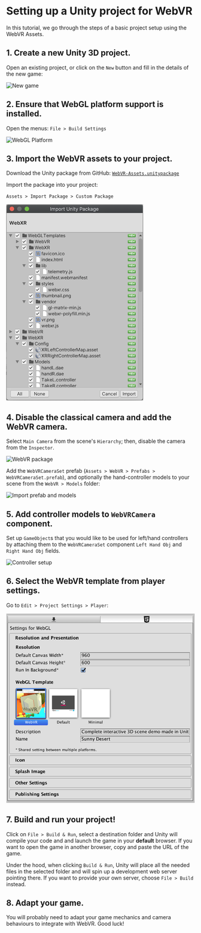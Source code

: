 # Setting up a Unity project for WebVR

In this tutorial, we go through the steps of a basic project setup using the WebVR Assets.

## 1. Create a new Unity 3D project.

Open an existing project, or click on the `New` button and fill in the details of the new game:

![New game](./images/new-game.png)

## 2. Ensure that WebGL platform support is installed.

Open the menus: `File > Build Settings`

![WebGL Platform](./images/webgl-platform.png)

## 3. Import the WebVR assets to your project.

Download the Unity package from GitHub: [`WebVR-Assets.unitypackage`](https://github.com/mozilla/unity-webvr-export/raw/master/WebVR-Assets.unitypackage)

Import the package into your project:

```
Assets > Import Package > Custom Package
```

![WebVR package](./images/import-package.png)

## 4. Disable the classical camera and add the WebVR camera.

Select `Main Camera` from the scene's `Hierarchy`; then, disable the camera from the `Inspector`.

![WebVR package](./images/disable-main-camera.png)

Add the `WebVRCameraSet` prefab (`Assets > WebVR > Prefabs > WebVRCameraSet.prefab`), and optionally the hand-controller models to your scene from the `WebVR > Models` folder:

![Import prefab and models](./images/camera-prefab-models.gif)

## 5. Add controller models to `WebVRCamera` component.

Set up `GameObject`s that you would like to be used for left/hand controllers by attaching them to the `WebVRCameraSet` component `Left Hand Obj` and `Right Hand Obj` fields.

![Controller setup](./images/attach-controllers.gif)

## 6. Select the WebVR template from player settings.

Go to `Edit > Project Settings > Player`:

![WebVR template](./images/webvr-template.png)

## 7. Build and run your project!

Click on `File > Build & Run`, select a destination folder and Unity will compile your code and and launch the game in your **default** browser. If you want to open the game in another browser, copy and paste the URL of the game.

Under the hood, when clicking `Build & Run`, Unity will place all the needed files in the selected folder and will spin up a development web server pointing there. If you want to provide your own server, choose `File > Build` instead.

## 8. Adapt your game.

You will probably need to adapt your game mechanics and camera behaviours to integrate with WebVR. Good luck!
